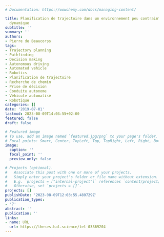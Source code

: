 ```yaml
---
# Documentation: https://wowchemy.com/docs/managing-content/

title: Planification de trajectoire dans un environnement peu contraint et fortement
  dynamique
subtitle: ''
summary: ''
authors:
- Pierre de Beaucorps
tags:
- Trajectory planning
- Pathfinding
- Decision making
- Autonomous driving
- Automated vehicle
- Robotics
- Planification de trajectoire
- Recherche de chemin
- Prise de décision
- Conduite autonome
- Véhicule automatisé
- Robotique
categories: []
date: '2019-07-01'
lastmod: 2023-08-09T14:03:55+02:00
featured: false
draft: false

# Featured image
# To use, add an image named `featured.jpg/png` to your page's folder.
# Focal points: Smart, Center, TopLeft, Top, TopRight, Left, Right, BottomLeft, Bottom, BottomRight.
image:
  caption: ''
  focal_point: ''
  preview_only: false

# Projects (optional).
#   Associate this post with one or more of your projects.
#   Simply enter your project's folder or file name without extension.
#   E.g. `projects = ["internal-project"]` references `content/project/deep-learning/index.md`.
#   Otherwise, set `projects = []`.
projects: []
publishDate: '2023-08-09T12:03:55.480729Z'
publication_types:
- '7'
abstract: ''
publication: ''
links:
- name: URL
  url: https://theses.hal.science/tel-03369204
---
```

